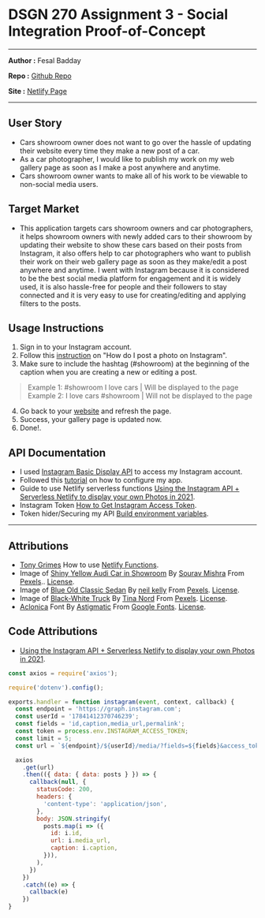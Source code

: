 # DSGN 270 Assignment 3 - Social Integration Proof-of-Concept

---

**Author :** Fesal Badday

**Repo :** [Github Repo](https://github.com/FesalBadday/cpnt270-a3)

**Site :** [Netlify Page](https://cpnt270-a3.netlify.app)

---

## User Story
- Cars showroom owner does not want to go over the hassle of updating their website every time they make a new post of a car. 
- As a car photographer, I would like to publish my work on my web gallery page as soon as I make a post anywhere and anytime.
- Cars showroom owner wants to make all of his work to be viewable to non-social media users.


## Target Market
- This application targets cars showroom owners and car photographers, it helps showroom owners with newly added cars to their showroom by updating their website to show these cars based on their posts from Instagram, it also offers help to car photographers who want to publish their work on their web gallery page as soon as they make/edit a post anywhere and anytime. I went with Instagram because it is considered to be the best social media platform for engagement and it is widely used, it is also hassle-free for people and their followers to stay connected and it is very easy to use for creating/editing and applying filters to the posts.


## Usage Instructions 
1. Sign in to your Instagram account.
2. Follow this [instruction](https://help.instagram.com/442418472487929) on "How do I post a photo on Instagram".
3. Make sure to include the hashtag (#showroom) at the beginning of the caption when you are creating a new or editing a post.
  > Example 1: #showroom I love cars | Will be displayed to the page
  > Example 2: I love cars #showroom | Will not be displayed to the page
4. Go back to your [website](https://cpnt270-a3.netlify.app) and refresh the page.
5. Success, your gallery page is updated now.
6. Done!.


## API Documentation
- I used [Instagram Basic Display API](https://developers.facebook.com/docs/instagram-basic-display-api) to access my Instagram account.
- Followed this [tutorial](https://developers.facebook.com/docs/instagram-basic-display-api/getting-started) on how to configure my app.
- Guide to use Netlify serverless functions [Using the Instagram API + Serverless Netlify to display your own Photos in 2021](https://sait-wbdv.github.io/fall-2021/courses/dsgn270/day07/).
- Instagram Token [How to Get Instagram Access Token](https://docs.oceanwp.org/article/487-how-to-get-instagram-access-token).
- Token hider/Securing my API [Build environment variables](https://docs.netlify.com/configure-builds/environment-variables/).

---

## Attributions
- [Tony Grimes](https://github.com/acidtone) How to use [Netlify Functions](https://github.com/acidtone/hello-netlify-functions).
- Image of [Shiny Yellow Audi Car in Showroom](https://www.pexels.com/photo/shiny-yellow-audi-car-in-showroom-1149831) By [Sourav Mishra](https://www.pexels.com/@photosbymishra) From [Pexels](https://www.pexels.com).. [License](https://www.pexels.com/license).
- Image of [Blue Old Classic Sedan](https://www.pexels.com/photo/blue-sedan-712618) By [neil kelly](https://www.pexels.com/@peely) From [Pexels](https://www.pexels.com). [License](https://www.pexels.com/license).
- Image of [Black-White Truck](https://www.pexels.com/photo/single-cab-pickup-truck-797570) By [Tina Nord](https://www.pexels.com/@nord6) From [Pexels](https://www.pexels.com). [License](https://www.pexels.com/license).
- [Aclonica](https://fonts.google.com/specimen/Aclonica) Font By [Astigmatic](https://fonts.google.com/?query=Astigmatic) From [Google Fonts](https://fonts.google.com). [License](https://developers.google.com/fonts).


## Code Attributions
- [Using the Instagram API + Serverless Netlify to display your own Photos in 2021](https://sait-wbdv.github.io/fall-2021/courses/dsgn270/day07/).

```js
const axios = require('axios');

require('dotenv').config();

exports.handler = function instagram(event, context, callback) {
  const endpoint = 'https://graph.instagram.com';
  const userId = '17841412370746239';
  const fields = 'id,caption,media_url,permalink';
  const token = process.env.INSTAGRAM_ACCESS_TOKEN;
  const limit = 5;
  const url = `${endpoint}/${userId}/media/?fields=${fields}&access_token=${token}&count=${limit}`;

  axios
    .get(url)
    .then(({ data: { data: posts } }) => {
      callback(null, {
        statusCode: 200,
        headers: {
          'content-type': 'application/json',
        },
        body: JSON.stringify(
          posts.map(i => ({
            id: i.id,
            url: i.media_url,
            caption: i.caption,
          })),
        ),
      })
    })
    .catch((e) => {
      callback(e)
    })
}
```
